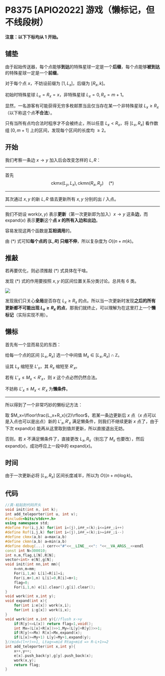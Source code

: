 # P8375 [APIO2022] 游戏（懒标记，但不线段树）

**注意：以下下标均从 $1$ 开始。**

## 铺垫

由于起始传送器，每个点能够**到达**的特殊星球一定是一个**后缀**，每个点能够**被到达**的特殊星球一定是一个**前缀**。

对于每个点 $x$，不妨设前缀为 $[1,L_x]$，后缀为 $[R_x,k]$。

初始时特殊星球 $L_x=R_x=x$，非特殊星球 $L_x=0,R_x=m+1$。

显然，一名游客有可能获得无穷多枚邮票当且仅当存在某一个非特殊星球 $L_x\ge R_x$（以下称这个点**不合法**）。

只有当所有点均合法时程序才不会被终止，所以任意 $L_x<R_x$，将 $[L_x,R_x]$ 看作数组 $[0,m+1]$ 上的区间，发现每个区间的长度均 $\ge 2$。

## 开始

我们考察一条边 $x\to y$ 加入后会改变怎样的 $L,R$：

* * *

首先
$$
\text{ckmx}(L_y,L_x),\text{ckmn}(R_x,R_y)\quad(*)
$$

* * *

其次通过 $x,y$ 的新 $L,R$ 值去更新所有 $x,y$ 分别的出 / 入点。

* * *

我们不妨设 $\text{work}(x,y)$ 表示**更新**（第一次更新即为加入）$x\to y$ 这条**边**，而 $\text{expand}(x)$ 表示**更新**这个**点 $x$ 的所有入边和出边**。

容易发现这两个函数是**互相调用**的。

由 $(*)$ 式可知**每个点的 $[L,R]$ 只缩不伸**，所以复杂度为 $O((n+m)k)$。

## 推敲

若再要优化，则必须推敲 $(*)$ 式具体在干啥。

发现 $(*)$ 式的作用要按照 $x,y$ 的区间位置关系分类讨论。总共有 $6$ 类。

![](https://cdn.luogu.com.cn/upload/image_hosting/kcjokw2n.png)  

发现我们只关心**全局**是否存在 $L_x\ge R_x$ 的点。所以当一次更新时发现**之后的所有更新都不可能出现 $L_x\ge R_x$ 的点**，那我们就终止，可以理解为在这里打上一个**懒标记**（实际实现不用）。

## 懒标

首先有一个显而易见的东西：

给每一个点的区间 $[L_x,R_x]$ 选一个中间值 $M_x\in[L_x,R_x]\cap\mathbb{Z}$。

设其 $L_x$ 缩短至 $L'_x$，其 $R_x$ 缩短至 $R'_x$。

若有 $L'_x\le M_x<R'_x$，则 $x$ 这个点必然仍然合法。

不妨称 $L'_x\le M_x<R'_x$ 为**懒条件**。

* * *


所以得到了一个非常巧妙的懒标记方法：

取 $M_x=\lfloor\frac{L_x+R_x}{2}\rfloor$，若某一条边更新后 $x$ 点（$x$ 点可以是入点也可以是出点）新的 $L'_x,R'_x$ 满足懒条件，则我们不继续更新 $x$ 点了，由于下次 $\text{expand}(x)$ 能再从这里取到值并更新，所以直接退出无妨。

否则，若 $x$ 不满足懒条件了，直接更改 $L_x,R_x$（别忘了 $M_x$ 也要改），然后 $\text{expand}(x)$，成功呼应上一段中的 $\text{expand}(x)$。

## 时间

由于一次更新必将 $[L_x,R_x]$ 区间长度减半，所以为 $O((n+m)\log k)$。

## 代码

```cpp
//真·粘贴到代码开头
void init(int n, int k);
int add_teleporter(int u, int v);
#include<bits/stdc++.h>
using namespace std;
#define For(i,j,k) for(int i=(j),i##_=(k);i<=i##_;i++)
#define Rof(i,j,k) for(int i=(j),i##_=(k);i>=i##_;i--)
#define ckmx(a,b) a=max(a,b)
#define ckmn(a,b) a=min(a,b)
#define debug(...) cerr<<"#"<<__LINE__<<": "<<__VA_ARGS__<<endl
const int N=300010;
int n,m,flag,L[N],R[N];
vector<int> e[N],g[N];
void init(int nn,int mm){
	n=nn,m=mm;
	For(i,1,m) L[i]=R[i]=i;
	For(i,m+1,n) L[i]=0,R[i]=m+1;
	flag=0;
	For(i,1,n) e[i].clear(),g[i].clear();
}
void work(int x,int y);
void expand(int x){
	for(int i:e[x]) work(x,i);
	for(int i:g[x]) work(i,x);
}
void work(int x,int y){//flush x->y
	if(R[y]<=L[x]) return flag=1,void();
	int Mx=(L[x]+R[x])>>1,My=(L[y]+R[y])>>1;
	if(R[y]<=Mx) R[x]=Mx,expand(x);
	if(L[x]>=My+1) L[y]=My+1,expand(y);
}//mid=(l+r)>>1, Ltag<=mid Rtag>mid => R-L+1>=2
int add_teleporter(int x,int y){
	x++,y++;
	e[x].push_back(y),g[y].push_back(x);
	work(x,y);
	return flag;
}
```